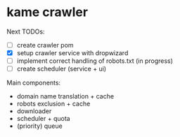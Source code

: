 kame crawler
============

Next TODOs:
* [ ] create crawler pom
* [x] setup crawler service with dropwizard
* [ ] implement correct handling of robots.txt (in progress)
* [ ] create scheduler (service + ui)

Main components:
* domain name translation + cache
* robots exclusion + cache
* downloader
* scheduler + quota
* (priority) queue